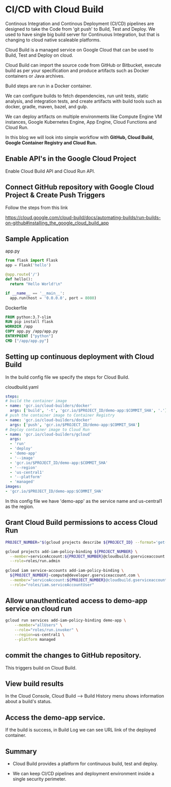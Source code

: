 # CI/CD with Cloud Build

Continous Integration and Continous Deployment (CI/CD) pipelines are designed to take the Code from 'git push' to Build, Test and Deploy. We used to have single big build server for Continuous Integration, but that is changing to cloud native scaleable platforms.

Cloud Build is a managed service on Google Cloud that can be used to Build, Test and Deploy on cloud. 

Cloud Build can import the source code from GitHub or Bitbucket, execute build as per your specification and produce artifacts such as Docker containers or Java archives.

Build steps are run in a Docker container.

We can configure builds to fetch dependencies, run unit tests, static analysis, and integration tests, and create artifacts with build tools such as docker, gradle, maven, bazel, and gulp.

We can deploy artifacts on multiple environments like Compute Engine VM instances, Google Kubernetes Engine, App Engine, Cloud Functions and Cloud Run. 

In this blog we will look into simple workflow with <b>GitHub, Cloud Build, Google Container Registry and Cloud Run.</b> 

## Enable API's in the Google Cloud Project

Enable Cloud Build API and Cloud Run API.

## Connect GitHub repository with Google Cloud Project & Create Push Triggers

Follow the steps from this link

https://cloud.google.com/cloud-build/docs/automating-builds/run-builds-on-github#installing_the_google_cloud_build_app

## Sample Application

app.py

```python
from flask import Flask
app = Flask('hello')

@app.route('/')
def hello():
  return "Hello World!\n"

if __name__ == '__main__':
  app.run(host = '0.0.0.0', port = 8080)
```

Dockerfile

```dockerfile
FROM python:3.7-slim
RUN pip install flask
WORKDIR /app
COPY app.py /app/app.py
ENTRYPOINT ["python"]
CMD ["/app/app.py"]
```

## Setting up continuous deployment with Cloud Build

In the build config file we specify the steps for Cloud Build. 

cloudbuild.yaml

```yaml
steps:
# build the container image
- name: 'gcr.io/cloud-builders/docker'
  args: ['build', '-t', 'gcr.io/$PROJECT_ID/demo-app:$COMMIT_SHA', '.']
# push the container image to Container Registry
- name: 'gcr.io/cloud-builders/docker'
  args: ['push', 'gcr.io/$PROJECT_ID/demo-app:$COMMIT_SHA']
# Deploy container image to Cloud Run
- name: 'gcr.io/cloud-builders/gcloud'
  args:
  - 'run'
  - 'deploy'
  - 'demo-app'
  - '--image'
  - 'gcr.io/$PROJECT_ID/demo-app:$COMMIT_SHA'
  - '--region'
  - 'us-central1'
  - '--platform'
  - 'managed'
images:
- 'gcr.io/$PROJECT_ID/demo-app:$COMMIT_SHA'
```

In this config file we have 'demo-app' as the service name and us-central1 as the region.


## Grant Cloud Build permissions to access Cloud Run

```bash
PROJECT_NUMBER="$(gcloud projects describe ${PROJECT_ID} --format='get(projectNumber)')"

gcloud projects add-iam-policy-binding ${PROJECT_NUMBER} \
  --member=serviceAccount:${PROJECT_NUMBER}@cloudbuild.gserviceaccount.com \
  --role=roles/run.admin
  
gcloud iam service-accounts add-iam-policy-binding \
  ${PROJECT_NUMBER}-compute@developer.gserviceaccount.com \
  --member="serviceAccount:${PROJECT_NUMBER}@cloudbuild.gserviceaccount.com" \
  --role="roles/iam.serviceAccountUser"
```

## Allow unauthenticated access to demo-app service on cloud run

```bash
gcloud run services add-iam-policy-binding demo-app \
    --member="allUsers" \
    --role="roles/run.invoker" \
    --region=us-central1 \
    --platform managed
```

## commit the changes to GitHub repository.
This triggers build on Cloud Build.

## View build results

In the Cloud Console, Cloud Build --> Build History menu shows information about a build's status.

## Access the demo-app service.

If the build is success, in Build Log we can see URL link of the deployed container. 

## Summary

- Cloud Build provides a platform for continuous build, test and deploy. 

- We can keep CI/CD pipelines and deployment environment inside a single security perimeter.